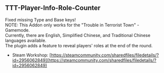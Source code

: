 ## TTT-Player-Info-Role-Counter

Fixed missing Type and Base keys!
<br />
NOTE: This Addon only works for the "Trouble in Terrorist Town" - Gamemode.
<br />
Currently, there are English, Simplified Chinese, and Traditional Chinese languages available.
<br />
The plugin adds a feature to reveal players' roles at the end of the round.

- Steam Workshop: [https://steamcommunity.com/sharedfiles/filedetails/?id=2956062849](https://steamcommunity.com/sharedfiles/filedetails/?id=2956062849)
